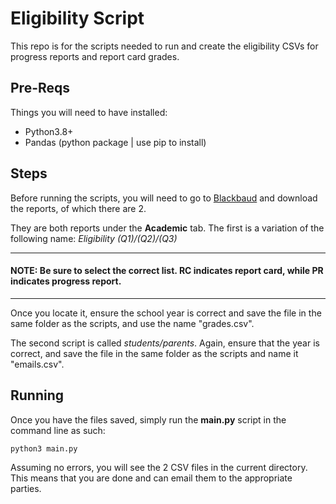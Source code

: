 # Eligibility Script

This repo is for the scripts needed to run and create the eligibility CSVs for
progress reports and report card grades.

## Pre-Reqs

Things you will need to have installed:

* Python3.8+
* Pandas (python package | use pip to install)

## Steps

Before running the scripts, you will need to go to [Blackbaud](stpiusx.myschoolapp.com) and download the reports, of which there are 2.

They are both reports under the **Academic** tab.
The first is a variation of the following name: *Eligibility (Q1)/(Q2)/(Q3)*

---

#### **NOTE:** Be sure to select the correct list. RC indicates report card, while PR indicates progress report.

---

Once you locate it, ensure the school year is correct and save the file in the same folder as the scripts, and use the name "grades.csv".

The second script is called *students/parents*. Again, ensure that the year is correct, and save the file in the same folder as the scripts and name it "emails.csv".

## Running

Once you have the files saved, simply run the **main.py** script in the command line as such:

```bash
python3 main.py
```

Assuming no errors, you will see the 2 CSV files in the current directory. This means that you are done and can email them to the appropriate parties.
